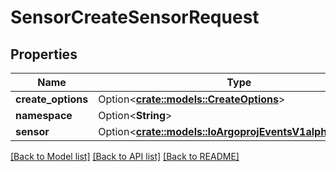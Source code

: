 # SensorCreateSensorRequest

## Properties

Name | Type | Description | Notes
------------ | ------------- | ------------- | -------------
**create_options** | Option<[**crate::models::CreateOptions**](CreateOptions.md)> |  | [optional]
**namespace** | Option<**String**> |  | [optional]
**sensor** | Option<[**crate::models::IoArgoprojEventsV1alpha1Sensor**](io.argoproj.events.v1alpha1.Sensor.md)> |  | [optional]

[[Back to Model list]](../README.md#documentation-for-models) [[Back to API list]](../README.md#documentation-for-api-endpoints) [[Back to README]](../README.md)


